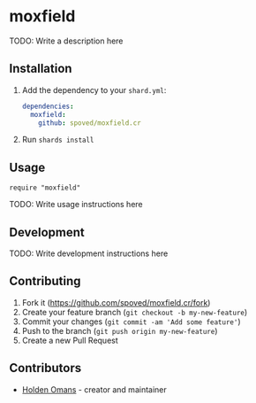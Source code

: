 # moxfield

TODO: Write a description here

## Installation

1. Add the dependency to your `shard.yml`:

   ```yaml
   dependencies:
     moxfield:
       github: spoved/moxfield.cr
   ```

2. Run `shards install`

## Usage

```crystal
require "moxfield"
```

TODO: Write usage instructions here

## Development

TODO: Write development instructions here

## Contributing

1. Fork it (<https://github.com/spoved/moxfield.cr/fork>)
2. Create your feature branch (`git checkout -b my-new-feature`)
3. Commit your changes (`git commit -am 'Add some feature'`)
4. Push to the branch (`git push origin my-new-feature`)
5. Create a new Pull Request

## Contributors

- [Holden Omans](https://github.com/kalinon) - creator and maintainer
